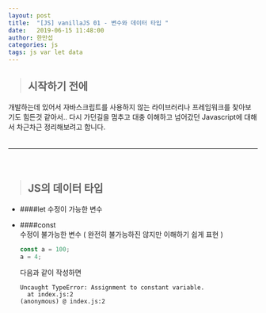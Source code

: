 ```yaml
---
layout: post
title:  "[JS] vanillaJS 01 - 변수와 데이터 타입 "
date:   2019-06-15 11:48:00
author: 한만섭
categories: js
tags: js var let data 
---
```



> ## 시작하기 전에
 개발하는데 있어서 자바스크립트를 사용하지 않는 라이브러리나 프레임워크를 찾아보기도 힘든것 같아서.. 다시 가던길을 멈추고 대충 이해하고 넘어갔던 
 Javascript에 대해서 차근차근 정리해보려고 합니다.  
 　  
 
 ***
 
 　  
> ## JS의 데이터 타입 
 
* ####let 
  수정이 가능한 변수 

* ####const  
  수정이 불가능한 변수 ( 완전히 불가능하진 않지만 이해하기 쉽게 표현 )
  
  ```javascript
  const a = 100;
  a = 4;
  ```
  
  다음과 같이 작성하면 
  
  ```console
  Uncaught TypeError: Assignment to constant variable.
    at index.js:2
  (anonymous) @ index.js:2
  ```
